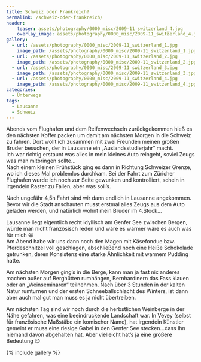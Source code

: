 ```yaml
---
title: Schweiz oder Frankreich?
permalink: /schweiz-oder-frankreich/
header:
    teaser: assets/photography/0000_misc/2009-11_switzerland_4.jpg
    overlay_image: assets/photography/0000_misc/2009-11_switzerland_4.jpg
gallery:
  - url: /assets/photography/0000_misc/2009-11_switzerland_1.jpg
    image_path: /assets/photography/0000_misc/2009-11_switzerland_1.jpg
  - url: /assets/photography/0000_misc/2009-11_switzerland_2.jpg
    image_path: /assets/photography/0000_misc/2009-11_switzerland_2.jpg
  - url: /assets/photography/0000_misc/2009-11_switzerland_3.jpg
    image_path: /assets/photography/0000_misc/2009-11_switzerland_3.jpg
  - url: /assets/photography/0000_misc/2009-11_switzerland_4.jpg
    image_path: /assets/photography/0000_misc/2009-11_switzerland_4.jpg
categories:
  - Unterwegs
tags:
  - Lausanne
  - Schweiz
---
```

Abends vom Flughafen und dem Reifenwechseln zurückgekommen hieß es den nächsten Koffer packen um damit am nächsten Morgen in die Schweiz zu fahren. 
Dort wollt ich zusammen mit zwei Freunden meinen großen Bruder besuchen, der in Lausanne ein „Auslandsstudierjahr“ macht.  
Ich war richtig erstaunt was alles in mein kleines Auto reingeht, soviel Zeugs was man mitbringen sollte…  
Nach einem kleinen Frühstück ging es dann in Richtung Schweizer Grenze, wo ich dieses Mal problemlos durchkam. 
Bei der Fahrt zum Züricher Flughafen wurde ich noch zur Seite gewunken und kontrolliert, schein in irgendein Raster zu Fallen, aber was soll’s.

Nach ungefähr 4,5h Fahrt sind wir dann endlich in Lausanne angekommen. 
Bevor wir die Stadt anschauten musst erstmal alles Zeugs aus dem Auto geladen werden, und natürlich wohnt mein Bruder im 4.Stock…

Lausanne liegt eigentlich recht idyllisch am Genfer See zwischen Bergen, würde man nicht französisch reden und wäre es wärmer wäre es auch was für mich 😀  
Am Abend habe wir uns dann noch den Magen mit Käsefondue bzw. Pferdeschnitzel voll geschlagen, 
abschließend noch eine Heiße Schokolade getrunken, deren Konsistenz eine starke Ähnlichkeit mit warmem Pudding hatte.  

Am nächsten Morgen ging’s in die Berge, kann man ja fast nix anderes machen außer auf Berghütten rumhängen, 
Bernhardinern das Fass klauen oder an „Weinseminaren“ teilnehmen. Nach über 3 Stunden in der kalten Natur rumturnen und 
der ersten Schneeballschlacht des Winters, ist dann aber auch mal gut man muss es ja nicht übertreiben.

Am nächsten Tag sind wir noch durch die herbstlichen Weinberge in der Nähe gefahren, was eine beeindruckende Landschaft war. 
In Vevey (selbst für französische Maßstäbe ein komischer Name), hat irgendein Künstler gemeint er muss eine 
riesige Gabel in den Genfer See stecken…dass Ihn niemand davon abgehalten hat. Aber vielleicht hat’s ja eine größere Bedeutung 😉

{% include gallery %}
